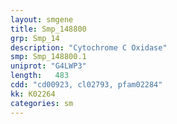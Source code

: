```yaml
---
layout: smgene
title: Smp_148800
grp: Smp_14
description: "Cytochrome C Oxidase"
smp: Smp_148800.1
uniprot: "G4LWP3"
length:   483
cdd: "cd00923, cl02793, pfam02284"
kk: K02264
categories: sm
---
```

